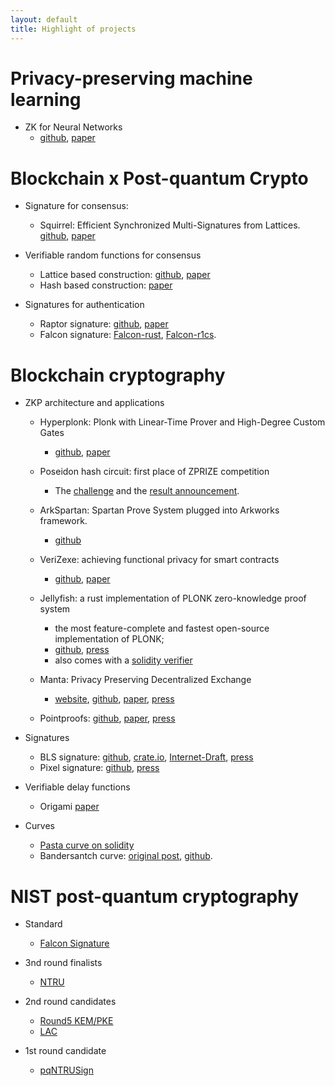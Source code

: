 ```yaml
---
layout: default
title: Highlight of projects
---
```


# Privacy-preserving machine learning
- ZK for Neural Networks
  - [github](https://github.com/UCSB-TDS/ZEN), [paper](https://eprint.iacr.org/2021/087)
  
# Blockchain x Post-quantum Crypto

- Signature for consensus:
  - Squirrel: Efficient Synchronized Multi-Signatures from Lattices. [github](https://github.com/zhenfeizhang/sync_multi_sig), [paper](https://eprint.iacr.org/2022/694)

- Verifiable random functions for consensus
  - Lattice based construction: [github](https://github.com/zhenfeizhang/lb-vrf), [paper](https://eprint.iacr.org/2020/1222)
  - Hash based construction: [paper](https://eprint.iacr.org/2021/302)

- Signatures for authentication
  - Raptor signature: [github](https://github.com/zhenfeizhang/raptor), [paper](https://eprint.iacr.org/2018/857)
  - Falcon signature: [Falcon-rust](https://github.com/zhenfeizhang/falcon-rust), [Falcon-r1cs](https://github.com/zhenfeizhang/falcon-r1cs).

# Blockchain cryptography
- ZKP architecture and applications
  - Hyperplonk: Plonk with Linear-Time Prover and High-Degree Custom Gates 
    - [github](https://github.com/EspressoSystems/hyperplonk), [paper](https://eprint.iacr.org/2022/1355)
  - Poseidon hash circuit: first place of ZPRIZE competition
    - The [challenge](https://www.zprize.io/prizes/accelerating-the-poseidon-hash-function) and the [result announcement](https://twitter.com/z_prize/status/1600173479134990337).

  - ArkSpartan: Spartan Prove System plugged into Arkworks framework.
    - [github](https://github.com/zhenfeizhang/ark-spartan)
  - VeriZexe: achieving functional privacy for smart contracts
    - [github](https://github.com/EspressoSystems/veri-zexe), [paper](https://eprint.iacr.org/2022/802)
  - Jellyfish: a rust implementation of PLONK zero-knowledge proof system 
    - the most feature-complete and fastest open-source implementation of PLONK;
    - [github](https://github.com/SpectrumXYZ/jellyfish), [press](https://www.espressosys.com/blog/introducing-the-jellyfish-cryptography-library)
    - also comes with a [solidity verifier](https://.github.com/EspressoSystems/cape/tree/main/contracts/contracts/verifier)
  - Manta: Privacy Preserving Decentralized Exchange
    - [website](https://manta.network), [github](https://github.com/Manta-Network), [paper](https://eprint.iacr.org/2020/1607), [press](https://www.theblockcrypto.com/linked/93365/polychain-privacy-dex-manta-seed)
  - Pointproofs: [github](https://github.com/algorand/pointproofs), [paper](https://eprint.iacr.org/2020/419), [press](https://www.algorand.com/resources/blog/pointproofs)

- Signatures
  - BLS signature: [github](https://github.com/algorand/bls_sigs_ref), [crate.io](https://crates.io/crates/bls_sigs_ref), [Internet-Draft](https://tools.ietf.org/html/draft-boneh-bls-signature-00), [press](https://www.algorand.com/resources/blog/first-release-bls-library)
  - Pixel signature: [github](https://github.com/algorand/pixel), [press](https://medium.com/algorand/digital-signatures-for-blockchains-5820e15fbe95)

- Verifiable delay functions
  - Origami [paper](https://eprint.iacr.org/2023/384)

- Curves
  - [Pasta curve on solidity](https://github.com/zhenfeizhang/pasta-solidity)
  - Bandersantch curve: [original post](https://ethresear.ch/t/introducing-bandersnatch-a-fast-elliptic-curve-built-over-the-bls12-381-scalar-field/9957), [github](https://github.com/zhenfeizhang/bandersnatch).

# NIST post-quantum cryptography
- Standard
  - [Falcon Signature](https://falcon-sign.info/)
  
- 3nd round finalists
  - [NTRU](https://ntru.org)

- 2nd round candidates
  - [Round5 KEM/PKE](https://round5.org/)
  - [LAC](https://eprint.iacr.org/2018/1009.pdf)

- 1st round candidate
  - [pqNTRUSign](https://eprint.iacr.org/2019/1301)
